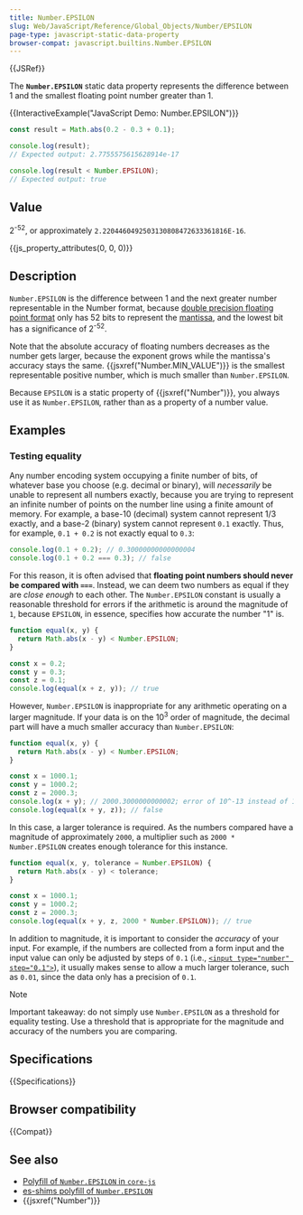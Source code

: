 ```yaml
---
title: Number.EPSILON
slug: Web/JavaScript/Reference/Global_Objects/Number/EPSILON
page-type: javascript-static-data-property
browser-compat: javascript.builtins.Number.EPSILON
---
```


{{JSRef}}

The **`Number.EPSILON`** static data property represents the difference between 1 and the smallest floating point number greater than 1.

{{InteractiveExample("JavaScript Demo: Number.EPSILON")}}

```js interactive-example
const result = Math.abs(0.2 - 0.3 + 0.1);

console.log(result);
// Expected output: 2.7755575615628914e-17

console.log(result < Number.EPSILON);
// Expected output: true
```

## Value

2<sup>-52</sup>, or approximately `2.2204460492503130808472633361816E-16`.

{{js_property_attributes(0, 0, 0)}}

## Description

`Number.EPSILON` is the difference between 1 and the next greater number representable in the Number format, because [double precision floating point format](https://en.wikipedia.org/wiki/Double_precision_floating-point_format) only has 52 bits to represent the [mantissa](/en-US/docs/Web/JavaScript/Reference/Global_Objects/Number#number_encoding), and the lowest bit has a significance of 2<sup>-52</sup>.

Note that the absolute accuracy of floating numbers decreases as the number gets larger, because the exponent grows while the mantissa's accuracy stays the same. {{jsxref("Number.MIN_VALUE")}} is the smallest representable positive number, which is much smaller than `Number.EPSILON`.

Because `EPSILON` is a static property of {{jsxref("Number")}}, you always use it as `Number.EPSILON`, rather than as a property of a number value.

## Examples

### Testing equality

Any number encoding system occupying a finite number of bits, of whatever base you choose (e.g. decimal or binary), will _necessarily_ be unable to represent all numbers exactly, because you are trying to represent an infinite number of points on the number line using a finite amount of memory. For example, a base-10 (decimal) system cannot represent 1/3 exactly, and a base-2 (binary) system cannot represent `0.1` exactly. Thus, for example, `0.1 + 0.2` is not exactly equal to `0.3`:

```js
console.log(0.1 + 0.2); // 0.30000000000000004
console.log(0.1 + 0.2 === 0.3); // false
```

For this reason, it is often advised that **floating point numbers should never be compared with `===`**. Instead, we can deem two numbers as equal if they are _close enough_ to each other. The `Number.EPSILON` constant is usually a reasonable threshold for errors if the arithmetic is around the magnitude of `1`, because `EPSILON`, in essence, specifies how accurate the number "1" is.

```js
function equal(x, y) {
  return Math.abs(x - y) < Number.EPSILON;
}

const x = 0.2;
const y = 0.3;
const z = 0.1;
console.log(equal(x + z, y)); // true
```

However, `Number.EPSILON` is inappropriate for any arithmetic operating on a larger magnitude. If your data is on the 10<sup>3</sup> order of magnitude, the decimal part will have a much smaller accuracy than `Number.EPSILON`:

```js
function equal(x, y) {
  return Math.abs(x - y) < Number.EPSILON;
}

const x = 1000.1;
const y = 1000.2;
const z = 2000.3;
console.log(x + y); // 2000.3000000000002; error of 10^-13 instead of 10^-16
console.log(equal(x + y, z)); // false
```

In this case, a larger tolerance is required. As the numbers compared have a magnitude of approximately `2000`, a multiplier such as `2000 * Number.EPSILON` creates enough tolerance for this instance.

```js
function equal(x, y, tolerance = Number.EPSILON) {
  return Math.abs(x - y) < tolerance;
}

const x = 1000.1;
const y = 1000.2;
const z = 2000.3;
console.log(equal(x + y, z, 2000 * Number.EPSILON)); // true
```

In addition to magnitude, it is important to consider the _accuracy_ of your input. For example, if the numbers are collected from a form input and the input value can only be adjusted by steps of `0.1` (i.e., [`<input type="number" step="0.1">`](/en-US/docs/Web/HTML/Attributes/step)), it usually makes sense to allow a much larger tolerance, such as `0.01`, since the data only has a precision of `0.1`.

> [!NOTE]
> Important takeaway: do not simply use `Number.EPSILON` as a threshold for equality testing. Use a threshold that is appropriate for the magnitude and accuracy of the numbers you are comparing.

## Specifications

{{Specifications}}

## Browser compatibility

{{Compat}}

## See also

- [Polyfill of `Number.EPSILON` in `core-js`](https://github.com/zloirock/core-js#ecmascript-number)
- [es-shims polyfill of `Number.EPSILON`](https://www.npmjs.com/package/es-constants)
- {{jsxref("Number")}}
